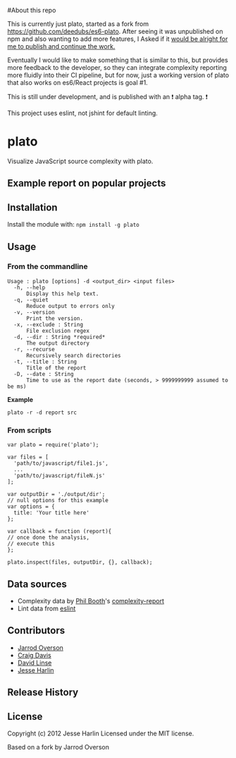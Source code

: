 
#About this repo

This is currently just plato, started as a fork from https://github.com/deedubs/es6-plato.
After seeing it was unpublished on npm and also wanting to add more features, I Asked if it [would be alright for me to publish and continue the work.](https://github.com/deedubs/es6-plato/issues/4)

Eventually I would like to make something that is similar to this, but provides more feedback to the developer, so they can integrate complexity reporting more fluidly into their CI pipeline, but for now, just a working version of plato that also works on es6/React projects is goal #1.

This is still under development, and is published with an :exclamation: alpha tag. :exclamation:

This project uses eslint, not jshint for default linting.

# plato
Visualize JavaScript source complexity with plato.
## Example report on popular projects

## Installation
Install the module with: `npm install -g plato`

## Usage

### From the commandline

```
Usage : plato [options] -d <output_dir> <input files>
  -h, --help
      Display this help text.
  -q, --quiet
      Reduce output to errors only
  -v, --version
      Print the version.
  -x, --exclude : String
      File exclusion regex
  -d, --dir : String *required*
      The output directory
  -r, --recurse
      Recursively search directories
  -t, --title : String
      Title of the report
  -D, --date : String
      Time to use as the report date (seconds, > 9999999999 assumed to be ms)
```

__Example__

```shell
plato -r -d report src
```


### From scripts

```
var plato = require('plato');

var files = [
  'path/to/javascript/file1.js',
  ...
  'path/to/javascript/fileN.js'
];

var outputDir = './output/dir';
// null options for this example
var options = {
  title: 'Your title here'
};

var callback = function (report){
// once done the analysis,
// execute this
};

plato.inspect(files, outputDir, {}, callback);
```

## Data sources

  - Complexity data by [Phil Booth](https://github.com/philbooth)'s [complexity-report](https://github.com/philbooth/complexityReport.js)
  - Lint data from [eslint](http://eslint.org/)

## Contributors
  - [Jarrod Overson](https://github.com/jsoverson)
  - [Craig Davis](https://github.com/there4)
  - [David Linse](https://github.com/davidlinse)
  - [Jesse Harlin](https://github.com/the-simian/es6-plato)

## Release History


## License
Copyright (c) 2012 Jesse Harlin
Licensed under the MIT license.

Based on a fork by
Jarrod Overson
